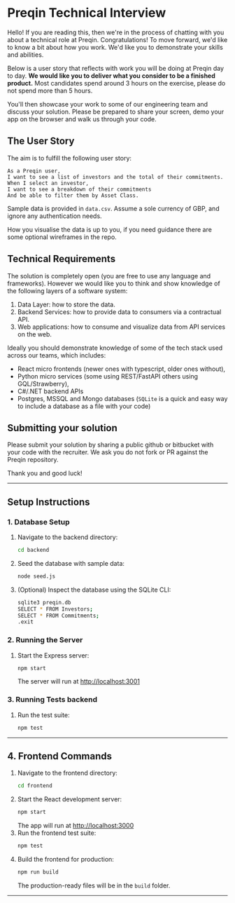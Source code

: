 # Preqin Technical Interview

Hello! If you are reading this, then we're in the process of chatting with you about a technical role at Preqin. Congratulations! To move forward, we'd like to know a bit about how you work. We'd like you to demonstrate your skills and abilities. 

Below is a user story that reflects with work you will be doing at Preqin day to day. **We would like you to deliver what you consider to be a finished product.** Most candidates spend around 3 hours on the exercise, please do not spend more than 5 hours.

You'll then showcase your work to some of our engineering team and discuss your solution. Please be prepared to share your screen, demo your app on the browser and walk us through your code.

## The User Story

The aim is to fulfill the following user story:

```
As a Preqin user,
I want to see a list of investors and the total of their commitments.
When I select an investor,
I want to see a breakdown of their commitments
And be able to filter them by Asset Class.
```

Sample data is provided in `data.csv`. Assume a sole currency of GBP, and ignore any authentication needs.

How you visualise the data is up to you, if you need guidance there are some optional wireframes in the repo.

## Technical Requirements

The solution is completely open (you are free to use any language and frameworks).
However we would like you to think and show knowledge of the following layers of a software system:

1. Data Layer: how to store the data.
2. Backend Services: how to provide data to consumers via a contractual API.
3. Web applications: how to consume and visualize data from API services on the web.
 
Ideally you should demonstrate knowledge of some of the tech stack used across our teams, which includes:

- React micro frontends (newer ones with typescript, older ones without),
- Python micro services (some using REST/FastAPI others using GQL/Strawberry), 
- C#/.NET backend APIs
- Postgres, MSSQL and Mongo databases (`SQLite` is a quick and easy way to include a database as a file with your code)

## Submitting your solution

Please submit your solution by sharing a public github or bitbucket with your code with the recruiter.
We ask you do not fork or PR against the Preqin repository.

Thank you and good luck!

---

## Setup Instructions

### 1. Database Setup

1. Navigate to the backend directory:
   ```sh
   cd backend
   ```
2. Seed the database with sample data:
   ```sh
   node seed.js
   ```
3. (Optional) Inspect the database using the SQLite CLI:
   ```sh
   sqlite3 preqin.db
   SELECT * FROM Investors;
   SELECT * FROM Commitments;
   .exit
   ```

### 2. Running the Server

1. Start the Express server:
   ```sh
   npm start
   ```
   The server will run at [http://localhost:3001](http://localhost:3001)

### 3. Running Tests backend

1. Run the test suite:
   ```sh
   npm test
   ```

---

## 4. Frontend Commands

1. Navigate to the frontend directory:
   ```sh
   cd frontend
   ```
2. Start the React development server:
   ```sh
   npm start
   ```
   The app will run at [http://localhost:3000](http://localhost:3000)
3. Run the frontend test suite:
   ```sh
   npm test
   ```
4. Build the frontend for production:
   ```sh
   npm run build
   ```
   The production-ready files will be in the `build` folder.

---





